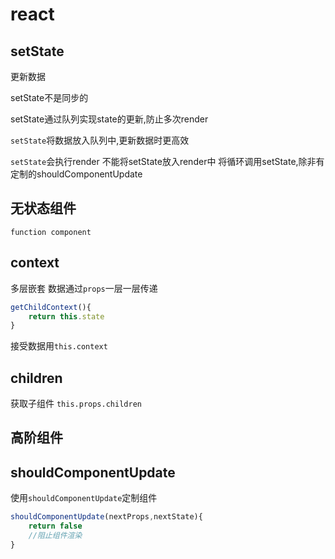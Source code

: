 # react

## setState

更新数据

setState不是同步的

setState通过队列实现state的更新,防止多次render

`setState`将数据放入队列中,更新数据时更高效

`setState`会执行render 不能将setState放入render中 将循环调用setState,除非有定制的shouldComponentUpdate

## 无状态组件

`function component`

## context

多层嵌套 数据通过`props`一层一层传递

```js
getChildContext(){
    return this.state
}
```

接受数据用`this.context`

## children

获取子组件 `this.props.children`

## 高阶组件

## shouldComponentUpdate

使用`shouldComponentUpdate`定制组件

```js
shouldComponentUpdate(nextProps,nextState){
    return false
    //阻止组件渲染
}
```